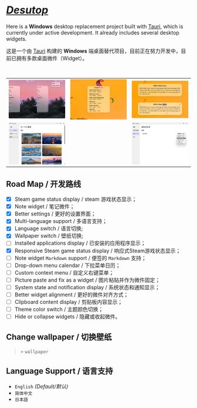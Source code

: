 # ***[Desutop](https://github.com/will5933/desutop)***

Here is a **Windows** desktop replacement project built with [Tauri](https://github.com/tauri-apps/tauri), which is currently under active development. It already includes several desktop widgets.

这是一个由 [Tauri](https://github.com/tauri-apps/tauri) 构建的 **Windows** 端桌面替代项目，目前正在努力开发中，目前已拥有多款桌面微件（Widget）。

<table>
  <tr>
    <td><img alt="" src="static/pic-add.png"></td>
    <td><img alt="" src="static/pic-steamgames.png"></td>
    <td><img alt="" src="static/pic-note.png"></td>
  </tr>
  <tr>
    <td><img alt="" src="static/pic-switchwallpaper.png"></td>
    <td><img alt="" src="static/pic-b.png"></td>
    <td><img alt="" src="static/pic-lang.png"></td>
  </tr>
  <tr>
    <img alt="" src="static/pic-a.png">
  </tr>
</table>

## Road Map / 开发路线

- [x] Steam game status display / steam 游戏状态显示；
- [x] Note widget / 笔记微件；
- [x] Better settings / 更好的设置界面；
- [x] Multi-language support / 多语言支持；
- [x] Language switch / 语言切换;
- [x] Wallpaper switch / 壁纸切换;
- [ ] Installed applications display / 已安装的应用程序显示；
- [x] Responsive Steam game status display / 响应式Steam游戏状态显示；
- [ ] Note widget `Markdown` support / 便签的 `Markdown` 支持；
- [ ] Drop-down menu calendar / 下拉菜单日历；
- [ ] Custom context menu / 自定义右键菜单；
- [ ] Picture paste and fix as a widget / 图片粘贴并作为微件固定；
- [ ] System state and notification display / 系统状态和通知显示；
- [ ] Better widget alignment / 更好的微件对齐方式；
- [ ] Clipboard content display / 剪贴板内容显示；
- [ ] Theme color switch / 主题颜色切换；
- [ ] Hide or collapse widgets / 隐藏或收起微件。

## Change wallpaper / 切换壁纸

> `>` `wallpaper`

## Language Support / 语言支持

- `English` *(Default/默认)*
- `简体中文`
- `日本語`